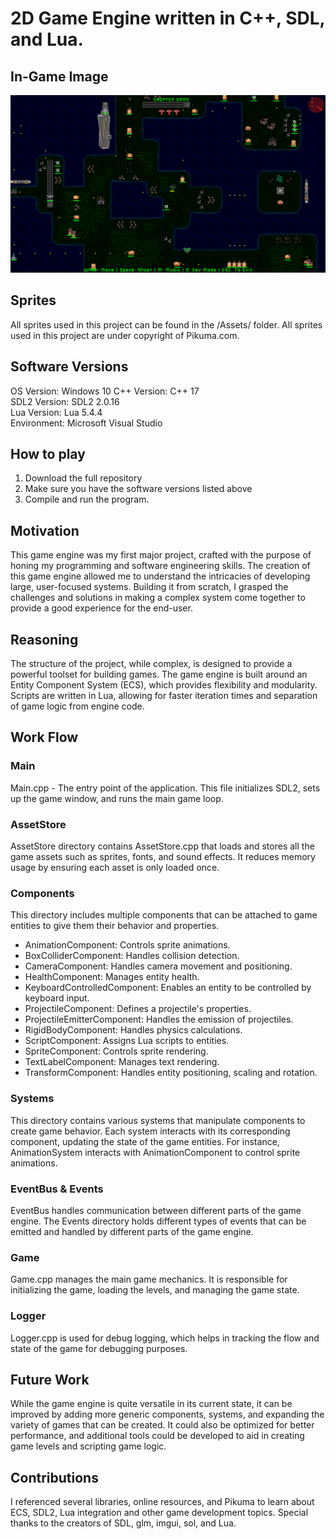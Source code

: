 # 2D Game Engine written in C++, SDL, and Lua.

## In-Game Image
![Game](https://github.com/Michael-Elrod-dev/2DGameEngine/blob/master/2dGameEngine/assets/images/C%2B%2BEngine.png)

## Sprites
All sprites used in this project can be found in the /Assets/ folder. All sprites used in this project are under copyright of Pikuma.com.

## Software Versions
OS Version: Windows 10
C++ Version: C++ 17  
SDL2 Version: SDL2 2.0.16  
Lua Version: Lua 5.4.4  
Environment: Microsoft Visual Studio

## How to play
1. Download the full repository
2. Make sure you have the software versions listed above
3. Compile and run the program.

## Motivation
This game engine was my first major project, crafted with the purpose of honing my programming and software engineering skills. The creation of this game engine allowed me to understand the intricacies of developing large, user-focused systems. Building it from scratch, I grasped the challenges and solutions in making a complex system come together to provide a good experience for the end-user.

## Reasoning
The structure of the project, while complex, is designed to provide a powerful toolset for building games. The game engine is built around an Entity Component System (ECS), which provides flexibility and modularity. Scripts are written in Lua, allowing for faster iteration times and separation of game logic from engine code.

## Work Flow
### Main
Main.cpp - The entry point of the application. This file initializes SDL2, sets up the game window, and runs the main game loop.

### AssetStore
AssetStore directory contains AssetStore.cpp that loads and stores all the game assets such as sprites, fonts, and sound effects. It reduces memory usage by ensuring each asset is only loaded once.

### Components
This directory includes multiple components that can be attached to game entities to give them their behavior and properties.

- AnimationComponent: Controls sprite animations.
- BoxColliderComponent: Handles collision detection.
- CameraComponent: Handles camera movement and positioning.
- HealthComponent: Manages entity health.
- KeyboardControlledComponent: Enables an entity to be controlled by keyboard input.
- ProjectileComponent: Defines a projectile's properties.
- ProjectileEmitterComponent: Handles the emission of projectiles.
- RigidBodyComponent: Handles physics calculations.
- ScriptComponent: Assigns Lua scripts to entities.
- SpriteComponent: Controls sprite rendering.
- TextLabelComponent: Manages text rendering.
- TransformComponent: Handles entity positioning, scaling and rotation.

### Systems
This directory contains various systems that manipulate components to create game behavior. Each system interacts with its corresponding component, updating the state of the game entities. For instance, AnimationSystem interacts with AnimationComponent to control sprite animations.

### EventBus & Events
EventBus handles communication between different parts of the game engine. The Events directory holds different types of events that can be emitted and handled by different parts of the game engine.

### Game
Game.cpp manages the main game mechanics. It is responsible for initializing the game, loading the levels, and managing the game state.

### Logger
Logger.cpp is used for debug logging, which helps in tracking the flow and state of the game for debugging purposes.

## Future Work
While the game engine is quite versatile in its current state, it can be improved by adding more generic components, systems, and expanding the variety of games that can be created. It could also be optimized for better performance, and additional tools could be developed to aid in creating game levels and scripting game logic.

## Contributions
I referenced several libraries, online resources, and Pikuma to learn about ECS, SDL2, Lua integration and other game development topics. Special thanks to the creators of SDL, glm, imgui, sol, and Lua.

